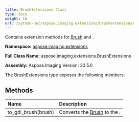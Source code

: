 ```yaml
---
title: BrushExtensions Class
type: docs
weight: 10
url: /python-net/aspose.imaging.extensions/brushextensions/
---
```


Contains extension methods for [Brush](/imaging/python-net/aspose.imaging/brush/) and .

**Namespace:** [aspose.imaging.extensions](/imaging/python-net/aspose.imaging.extensions/)

**Full Class Name:** aspose.imaging.extensions.BrushExtensions

**Assembly:**  Aspose.Imaging Version: 23.5.0

The BrushExtensions type exposes the following members:
## **Methods**
|**Name**|**Description**|
| :- | :- |
|to_gdi_brush(brush)|Converts the [Brush](/imaging/python-net/aspose.imaging/brush/) to the .|
